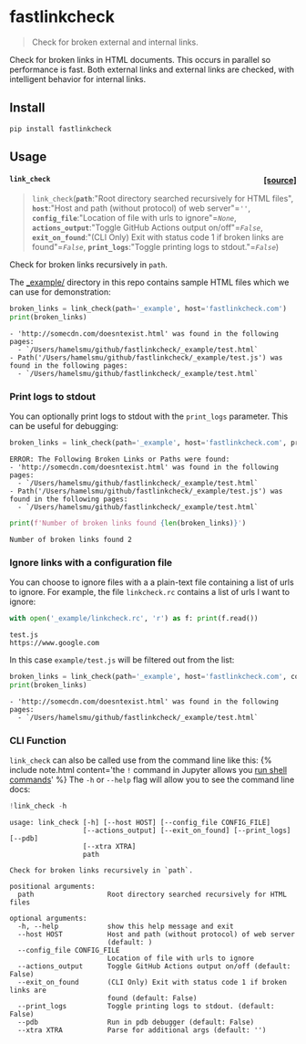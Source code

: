 # fastlinkcheck
> Check for broken external and internal links.  


Check for broken links in HTML documents.  This occurs in parallel so performance is fast.  Both external links and external links are checked, with intelligent behavior for internal links.

## Install

`pip install fastlinkcheck`

## Usage


<h4 id="link_check" class="doc_header"><code>link_check</code><a href="https://github.com/fastai/fastlinkcheck/tree/master/fastlinkcheck/linkcheck.py#L83" class="source_link" style="float:right">[source]</a></h4>

> <code>link_check</code>(**`path`**:"Root directory searched recursively for HTML files", **`host`**:"Host and path (without protocol) of web server"=*`''`*, **`config_file`**:"Location of file with urls to ignore"=*`None`*, **`actions_output`**:"Toggle GitHub Actions output on/off"=*`False`*, **`exit_on_found`**:"(CLI Only) Exit with status code 1 if broken links are found"=*`False`*, **`print_logs`**:"Toggle printing logs to stdout."=*`False`*)

Check for broken links recursively in `path`.


The [_example/](https://github.com/fastai/fastlinkcheck/tree/master/_example) directory in this repo contains sample HTML files which we can use for demonstration:

```python
broken_links = link_check(path='_example', host='fastlinkcheck.com')
print(broken_links)
```





    - 'http://somecdn.com/doesntexist.html' was found in the following pages:
      - `/Users/hamelsmu/github/fastlinkcheck/_example/test.html`
    - Path('/Users/hamelsmu/github/fastlinkcheck/_example/test.js') was found in the following pages:
      - `/Users/hamelsmu/github/fastlinkcheck/_example/test.html`


### Print logs to stdout 

You can optionally print logs to stdout with the `print_logs` parameter.  This can be useful for debugging:

```python
broken_links = link_check(path='_example', host='fastlinkcheck.com', print_logs=True)
```





    
    ERROR: The Following Broken Links or Paths were found:
    - 'http://somecdn.com/doesntexist.html' was found in the following pages:
      - `/Users/hamelsmu/github/fastlinkcheck/_example/test.html`
    - Path('/Users/hamelsmu/github/fastlinkcheck/_example/test.js') was found in the following pages:
      - `/Users/hamelsmu/github/fastlinkcheck/_example/test.html`


```python
print(f'Number of broken links found {len(broken_links)}')
```

    Number of broken links found 2


### Ignore links with a configuration file

You can choose to ignore files with a a plain-text file containing a list of urls to ignore.  For example, the file `linkcheck.rc` contains a list of urls I want to ignore:

```python
with open('_example/linkcheck.rc', 'r') as f: print(f.read())
```

    test.js
    https://www.google.com
    


In this case `example/test.js` will be filtered out from the list:

```python
broken_links = link_check(path='_example', host='fastlinkcheck.com', config_file='_example/linkcheck.rc')
print(broken_links)
```





    - 'http://somecdn.com/doesntexist.html' was found in the following pages:
      - `/Users/hamelsmu/github/fastlinkcheck/_example/test.html`


### CLI Function

`link_check` can also be called use from the command line like this:
{% include note.html content='the `!` command in Jupyter allows you [run shell commands](https://stackoverflow.com/questions/38694081/executing-terminal-commands-in-jupyter-notebook/48529220)' %}
The `-h` or `--help` flag will allow you to see the command line docs:

```python
!link_check -h
```

    usage: link_check [-h] [--host HOST] [--config_file CONFIG_FILE]
                      [--actions_output] [--exit_on_found] [--print_logs] [--pdb]
                      [--xtra XTRA]
                      path
    
    Check for broken links recursively in `path`.
    
    positional arguments:
      path                  Root directory searched recursively for HTML files
    
    optional arguments:
      -h, --help            show this help message and exit
      --host HOST           Host and path (without protocol) of web server
                            (default: )
      --config_file CONFIG_FILE
                            Location of file with urls to ignore
      --actions_output      Toggle GitHub Actions output on/off (default: False)
      --exit_on_found       (CLI Only) Exit with status code 1 if broken links are
                            found (default: False)
      --print_logs          Toggle printing logs to stdout. (default: False)
      --pdb                 Run in pdb debugger (default: False)
      --xtra XTRA           Parse for additional args (default: '')

